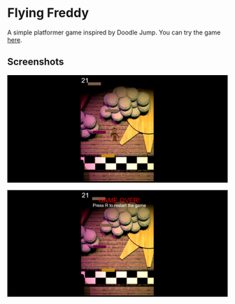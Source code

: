 # Flying Freddy
 
A simple platformer game inspired by Doodle Jump.
You can try the game [here](https://vladp1324.github.io/Flying-Freddy/).

## Screenshots

![](/Screenshots/ss1.png)


![](/Screenshots/ss2.png)
